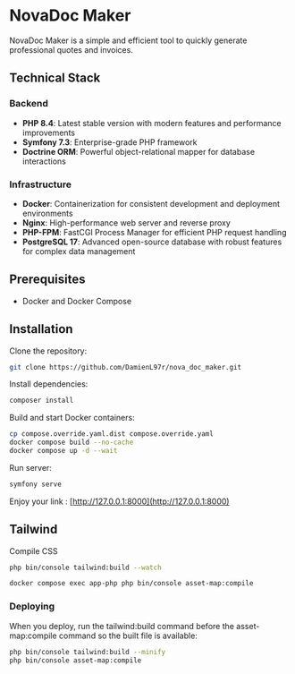 # NovaDoc Maker

NovaDoc Maker is a simple and efficient tool to quickly generate professional quotes and invoices.

## Technical Stack

### Backend
- **PHP 8.4**: Latest stable version with modern features and performance improvements
- **Symfony 7.3**: Enterprise-grade PHP framework
- **Doctrine ORM**: Powerful object-relational mapper for database interactions

### Infrastructure
- **Docker**: Containerization for consistent development and deployment environments
- **Nginx**: High-performance web server and reverse proxy
- **PHP-FPM**: FastCGI Process Manager for efficient PHP request handling
- **PostgreSQL 17**: Advanced open-source database with robust features for complex data management

## Prerequisites

- Docker and Docker Compose

## Installation

Clone the repository:
```bash
git clone https://github.com/DamienL97r/nova_doc_maker.git
```

Install dependencies:
```bash
composer install
```

Build and start Docker containers:
```bash
cp compose.override.yaml.dist compose.override.yaml
docker compose build --no-cache
docker compose up -d --wait
```

Run server:
```bash
symfony serve
```

Enjoy your link : [http://127.0.0.1:8000](http://127.0.0.1:8000)

## Tailwind

Compile CSS
```bash
php bin/console tailwind:build --watch
```

```bash
docker compose exec app-php php bin/console asset-map:compile
```

### Deploying

When you deploy, run the tailwind:build command before the asset-map:compile command so the built file is available:

```bash
php bin/console tailwind:build --minify
php bin/console asset-map:compile
```
